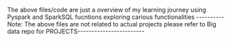 The above files/code are just a overview of my learning journey using Pyspark and SparkSQL fucntions exploring carious functionalities
----------Note: The above files are not related to actual projects please refer to Big data repo for PROJECTS------------------------
